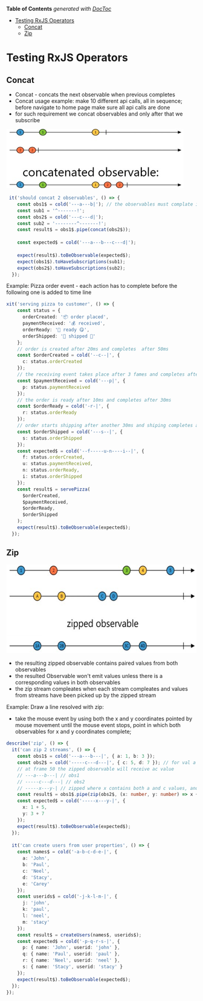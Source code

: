 <!-- START doctoc generated TOC please keep comment here to allow auto update -->
<!-- DON'T EDIT THIS SECTION, INSTEAD RE-RUN doctoc TO UPDATE -->
**Table of Contents**  *generated with [DocToc](https://github.com/thlorenz/doctoc)*

- [Testing RxJS Operators](#testing-rxjs-operators)
  - [Concat](#concat)
  - [Zip](#zip)

<!-- END doctoc generated TOC please keep comment here to allow auto update -->

#  Testing RxJS Operators

## Concat 

- Concat - concats the next observable when previous completes
- Concat usage example: make 10 different api calls, all in sequence; before navigate to home page make sure all api calls are done
- for such requirement we concat observables and only after that we subscribe


![Concat-observables](concat-observables.JPG)

```TypeScript
 it('should concat 2 observables', () => {
    const obs1$ = cold('---a---b|'); // the observables must complate in order order to be concatenated 
    const sub1 = '^-------!';
    const obs2$ = cold('---c---d|');
    const sub2 = '--------^-------!';
    const result$ = obs1$.pipe(concat(obs2$));

    const expected$ = cold('---a---b---c---d|');

    expect(result$).toBeObservable(expected$);
    expect(obs1$).toHaveSubscriptions(sub1);
    expect(obs2$).toHaveSubscriptions(sub2);
  });
```
Example: Pizza order event - each action has to complete before the following one is added to time line

```TypeScript
xit('serving pizza to customer', () => {
    const status = {
      orderCreated: '📦 order placed',
      paymentReceived: '💰 received',
      orderReady: '🍕 ready 😋',
      orderShipped: '🍕 shipped 🚀'
    };
    // order is created after 20ms and completes  after 50ms
    const $orderCreated = cold('--c--|', {
      c: status.orderCreated
    });
    // the receiving event takes place after 3 fames and completes after 40ms
    const $paymentReceived = cold('---p|', {
      p: status.paymentReceived
    });
    // the order is ready after 10ms and completes after 30ms
    const $orderReady = cold('-r-|', {
      r: status.orderReady
    });
    // order starts shipping after another 30ms and shiping completes after  a total of 60ms
    const $orderShipped = cold('---s--|', {
      s: status.orderShipped
    });
    const expected$ = cold('--f-----u-n----i--|', {
      f: status.orderCreated,
      u: status.paymentReceived,
      n: status.orderReady,
      i: status.orderShipped
    });
    const result$ = servePizza(
      $orderCreated,
      $paymentReceived,
      $orderReady,
      $orderShipped
    );
    expect(result$).toBeObservable(expected$);
  });
```

## Zip

![Zip-observables](zip-observables.jpg)

- the resulting zipped observable contains paired values from both observables 
- the resulted Observable won't emit values unless there is a corresponding values in both observables
- the zip stream compleates when each stream compleates and values from streams have been picked up by the zipped stream

Example: Draw a line resolved with zip:

- take the mouse event by using both the x and y coordinates pointed by mouse movement until the mouse event stops, point in which both observables for x and y coordinates complete; 

```TypeScript
describe('zip', () => {
  it('can zip 2 streams', () => {
    const obs1$ = cold('---a---b---|', { a: 1, b: 3 });
    const obs2$ = cold('-----c---d---|', { c: 5, d: 7 }); // for val a from obs1 there is no value at frame 30 in obs2
    // at frame 50 the zipped observable will receive ac value
    // ---a---b---| // obs1
    // -----c---d---| // obs2
    // -----x---y-| // zipped where x contains both a and c values, and y contains both b and d values
    const result$ = obs1$.pipe(zip(obs2$, (x: number, y: number) => x + y));
    const expected$ = cold('-----x---y-|', {
      x: 1 + 5,
      y: 3 + 7
    });
    expect(result$).toBeObservable(expected$);
  });

  it('can create users from user properties', () => {
    const names$ = cold('-a-b-c-d-e-|', {
      a: 'John',
      b: 'Paul',
      c: 'Neel',
      d: 'Stacy',
      e: 'Carey' 
    });
    const userids$ = cold('-j-k-l-m-|', {
      j: 'john',
      k: 'paul',
      l: 'neel',
      m: 'stacy'
    });
    const result$ = createUsers(names$, userids$);
    const expected$ = cold('-p-q-r-s-|', {
      p: { name: 'John', userid: 'john' },
      q: { name: 'Paul', userid: 'paul' },
      r: { name: 'Neel', userid: 'neel' },
      s: { name: 'Stacy', userid: 'stacy' }
    });
    expect(result$).toBeObservable(expected$);
  });
});

```